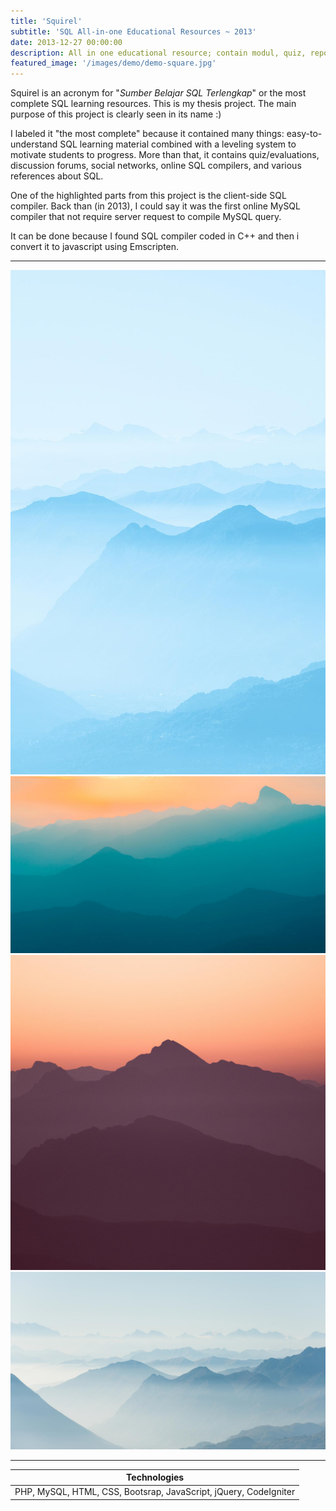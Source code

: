 ```yaml
---
title: 'Squirel'
subtitle: 'SQL All-in-one Educational Resources ~ 2013'
date: 2013-12-27 00:00:00
description: All in one educational resource; contain modul, quiz, report, and offline SQL compiler
featured_image: '/images/demo/demo-square.jpg'
---
```


Squirel is an acronym for "*Sumber Belajar SQL Terlengkap*" or the most complete SQL learning resources. This is my thesis project. The main purpose of this project is clearly seen in its name :)

I labeled it "the most complete" because it contained many things: easy-to-understand SQL learning material combined with a leveling system to motivate students to progress. More than that, it contains quiz/evaluations, discussion forums, social networks, online SQL compilers, and various references about SQL.

One of the highlighted parts from this project is the client-side SQL compiler. Back than (in 2013), I could say it was the first online MySQL compiler that not require server request to compile MySQL query.

It can be done because I found SQL compiler coded in C++ and then i convert it to javascript using Emscripten.

---

<div class="gallery" data-columns="3">
	<img src="/images/demo/demo-portrait.jpg">
	<img src="/images/demo/demo-landscape.jpg">
	<img src="/images/demo/demo-square.jpg">
	<img src="/images/demo/demo-landscape-2.jpg">
</div>

---

| Technologies                                                        |
|---------------------------------------------------------------------|
| PHP, MySQL, HTML, CSS, Bootsrap, JavaScript, jQuery, CodeIgniter    |
